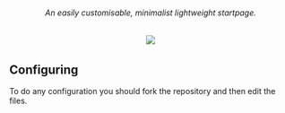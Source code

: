 <div align="center">
  <h6>An easily customisable, minimalist lightweight startpage.<h6>
  <img src="https://user-images.githubusercontent.com/76597257/128608432-b86e8f3d-8ff8-47e6-933e-825784e86db0.png">
 </div>

 ## Configuring
    
 To do any configuration you should fork the repository and then edit the files.
